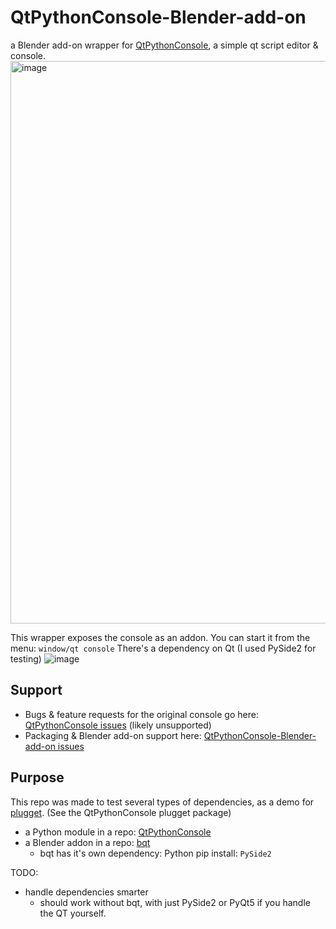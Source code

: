 # QtPythonConsole-Blender-add-on
a Blender add-on wrapper for [QtPythonConsole](https://github.com/Ahuge/QtPythonConsole), a simple qt script editor & console.
<img width="900" alt="image" src="https://user-images.githubusercontent.com/3758308/226135266-3f390cc6-64d7-4bf1-8ed4-61e85cedfd84.png">

This wrapper exposes the console as an addon. You can start it from the menu: `window/qt console` There's a dependency on Qt (I used PySide2 for testing)
![image](https://user-images.githubusercontent.com/3758308/226137899-a5748c1a-4325-4585-9264-46ec54d76b62.png)


## Support
- Bugs & feature requests for the original console go here: [QtPythonConsole issues](https://github.com/Ahuge/QtPythonConsole/issues) (likely unsupported)
- Packaging & Blender add-on support here: [QtPythonConsole-Blender-add-on issues](https://github.com/hannesdelbeke/QtPythonConsole-Blender-add-on/issues)


## Purpose
This repo was made to test several types of dependencies, as a demo for [plugget](https://github.com/hannesdelbeke/plugget). (See the 
QtPythonConsole plugget package)
- a Python module in a repo: [QtPythonConsole](https://github.com/Ahuge/QtPythonConsole)
- a Blender addon in a repo: [bqt](https://github.com/techartorg/bqt)
  - bqt has it's own dependency: Python pip install: `PySide2`

TODO:
- handle dependencies smarter
  - should work without bqt, with just PySide2 or PyQt5 if you handle the QT yourself.

